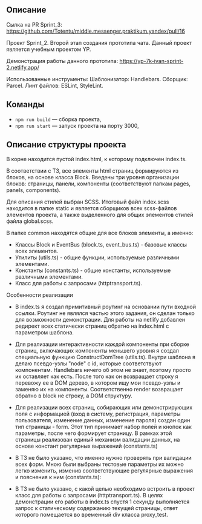 ## Описание

Сылка на PR Sprint_3:
https://github.com/Totentu/middle.messenger.praktikum.yandex/pull/16

Проект Sprint_2. Второй этап создания прототипа чата. Данный проект является учебным проектом YP.

Демонстрация работы данного прототипа: https://yp-7k-ivan-sprint-2.netlify.app/

Использованные инструменты:
Шаблонизатор: Handlebars.
Сборщик: Parcel.
Линт файлов: ESLint, StyleLint.

## Команды

- `npm run build` — сборка проекта,
- `npm run start` — запуск проекта на порту 3000,

## Описание структуры проекта

В корне находится пустой index.html, к которому подключен index.ts.

В соответствии с ТЗ, все элементы html страниц формируются из блоков, на основе класса Block.
Введены три уровня организации блоков: страницы, панели, компоненты (соответствуют папкам pages, panels, components).

Для описания стилей выбран SCSS. Итоговый файл index.scss находится в папке static и является сборщиков всех scss-файлов
элементов проекта, а также выделенного для общих элементов стилей файла global.scss.

В папке common находятся общие для все блоков элементы, а именно:
- Классы Block и EventBus (block.ts, event_bus.ts) - базовые классы всех элементов.
- Утилиты (utils.ts) - общие функции, используемые различными элементами.
- Константы (constants.ts) - общие константы, используемые различными элементами.
- Класс для работы с запросами (httptransport.ts).

Особенности реализации
- В index.ts я создал примитивный роутинг на основании пути входной ссылки.
  Роутинг не являлся частью этого задания, он сделан только для возможности демонстрации.
  Для работы на netlify добавлен редирект всех статически страниц обратно на index.html c параметром шаблона.

- Для реализации интерактивности каждой компоненты при сборке страниц, включающих компоненты меньшего уровня
  я создал специальную функцию ConstructDomTree (utils.ts). Внутри шаблона я делаю псевдо-узлы "node" с id,
  которые соответствуют компонентам. Handlebars ничего об этом не знает, поэтому просто их оставляет как есть.
  После того как он возвращает строку я перевожу ее в DOM дерево, в котором ищу мои псевдо-узлы и заменяю
  их на компоненты. Соответственно render возвращает обратно в block не строку, а DOM структуру.

- Для реализации всех страниц, собирающих или демонстрирующих поля с информацией (вход в систему, регистрация,
  параметры пользователя, изменение данных, изменение пароля) создан один тип страницы - form. Этот тип принимает
  набор полей и кнопок как параметры, после чего формирует страницу. В рамках этой страницы реализован единый механизм
  валидации данных, на основе констант регулярных выражений (constants.ts)

- В ТЗ не было указано, что именно нужно проверять при валидации всех форм. Мною были выбраны тестовые параметры
  их можно легко изменить, изменив соответствующие регулярные выражения и пояснения к ним (constants.ts):

- В ТЗ не было указано, с какой целью необходимо встроить в проект класс для работы с запросами (httptransport.ts). В целях
  демонстрации его работы в index.ts спустя 1 секунду выполняется запрос к статическому содержанию текущей страницы,
  ответ которого помещается во временный div класса proxy_test.

